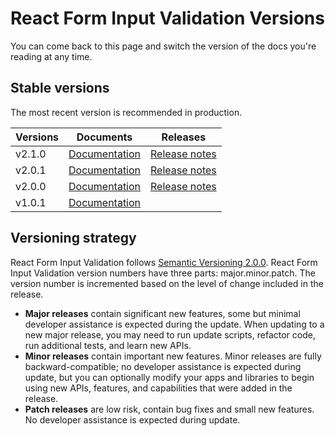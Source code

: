 # React Form Input Validation Versions

You can come back to this page and switch the version of the docs you're reading at any time.

## Stable versions

The most recent version is recommended in production.

|Versions|Documents|Releases|
|--------|---------|--------|
|v2.1.0|[Documentation](https://gokulakannant.github.io/react-form-input-validation/v2.1.0/index.html)|[Release notes](https://github.com/gokulakannant/react-form-input-validation/releases/tag/v2.1.0)|
|v2.0.1|[Documentation](https://gokulakannant.github.io/react-form-input-validation/v2.0.1/index.html)|[Release notes](https://github.com/gokulakannant/react-form-input-validation/releases/tag/v2.0.1)|
|v2.0.0|[Documentation](https://gokulakannant.github.io/react-form-input-validation/v2.0.0/index.html)|[Release notes](https://github.com/gokulakannant/react-form-input-validation/releases/tag/v2.0.0)|
|v1.0.1|[Documentation](https://gokulakannant.github.io/react-form-input-validation/v1.0.1/index.html)|             |

## Versioning strategy

React Form Input Validation follows [Semantic Versioning 2.0.0](https://semver.org/spec/v2.0.0.html). React Form Input Validation version numbers have three parts: major.minor.patch. The version number is incremented based on the level of change included in the release.

* **Major releases** contain significant new features, some but minimal developer assistance is expected during the update. When updating to a new major release, you may need to run update scripts, refactor code, run additional tests, and learn new APIs.
* **Minor releases** contain important new features. Minor releases are fully backward-compatible; no developer assistance is expected during update, but you can optionally modify your apps and libraries to begin using new APIs, features, and capabilities that were added in the release.
* **Patch releases** are low risk, contain bug fixes and small new features. No developer assistance is expected during update.
